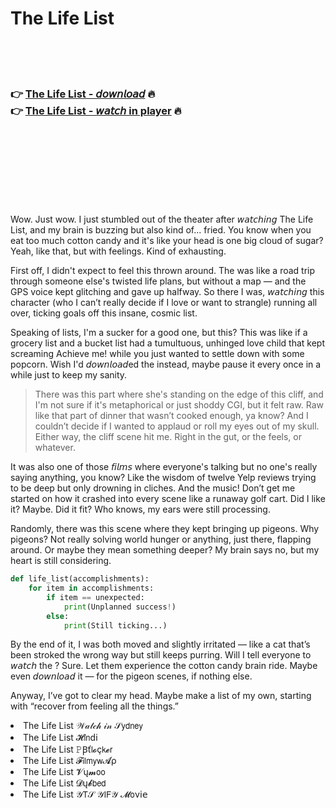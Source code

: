 <h1>The Life List</h1>

<br><br><br>

<h3>👉 <a href="https://Damons-termarolri1979.github.io/gwebpcfocw/">The Life List - 𝘥𝘰𝘸𝘯𝘭𝘰𝘢𝘥</a> 🔥<br>
👉 <a href="https://Damons-termarolri1979.github.io/gwebpcfocw/">The Life List - 𝘸𝘢𝘵𝘤𝘩 in player</a> 🔥
</h3>



<br><br><br><br><br><br><br>


Wow. Just wow. I just stumbled out of the theater after 𝘸𝘢𝘵𝘤𝘩𝘪𝘯𝘨 The Life List, and my brain is buzzing but also kind of... fried. You know when you eat too much cotton candy and it's like your head is one big cloud of sugar? Yeah, like that, but with feelings. Kind of exhausting. 

First off, I didn't expect to feel this thrown around. The   was like a road trip through someone else's twisted life plans, but without a map — and the GPS voice kept glitching and gave up halfway. So there I was, 𝘸𝘢𝘵𝘤𝘩𝘪𝘯𝘨 this character (who I can’t really decide if I love or want to strangle) running all over, ticking goals off this insane, cosmic list. 

Speaking of lists, I'm a sucker for a good one, but this? This was like if a grocery list and a bucket list had a tumultuous, unhinged love child that kept screaming Achieve me! while you just wanted to settle down with some popcorn. Wish I'd 𝘥𝘰𝘸𝘯𝘭𝘰𝘢𝘥ed the   instead, maybe pause it every once in a while just to keep my sanity. 

> There was this part where she's standing on the edge of this cliff, and I'm not sure if it's metaphorical or just shoddy CGI, but it felt raw. Raw like that part of dinner that wasn’t cooked enough, ya know? And I couldn’t decide if I wanted to applaud or roll my eyes out of my skull. Either way, the cliff scene hit me. Right in the gut, or the feels, or whatever. 

It was also one of those 𝘧𝘪𝘭𝘮𝘴 where everyone's talking but no one's really saying anything, you know? Like the wisdom of twelve Yelp reviews trying to be deep but only drowning in cliches. And the music! Don’t get me started on how it crashed into every scene like a runaway golf cart. Did I like it? Maybe. Did it fit? Who knows, my ears were still processing.

Randomly, there was this scene where they kept bringing up pigeons. Why pigeons? Not really solving world hunger or anything, just there, flapping around. Or maybe they mean something deeper? My brain says no, but my heart is still considering. 

```python
def life_list(accomplishments):
    for item in accomplishments:
        if item == unexpected:
            print(Unplanned success!)
        else:
            print(Still ticking...)
```

By the end of it, I was both moved and slightly irritated — like a cat that’s been stroked the wrong way but still keeps purring. Will I tell everyone to 𝘸𝘢𝘵𝘤𝘩 the  ? Sure. Let them experience the cotton candy brain ride. Maybe even 𝘥𝘰𝘸𝘯𝘭𝘰𝘢𝘥 it — for the pigeon scenes, if nothing else. 

Anyway, I’ve got to clear my head. Maybe make a list of my own, starting with “recover from feeling all the things.”

<li>The Life List 𝒲𝒶𝓉𝒸𝒽 𝒾𝓃 𝒮𝗒𝖽𝗇𝖾𝗒</li>
<li>The Life List 𝓗𝗂𝗇ԁ𝗂</li>
<li>The Life List 𝙿Ꞵť𝗅𝓸ç𝗄𝓮𝗋</li>
<li>The Life List 𝓕𝗂𝗅𝗆𝗒𝗐𝓐ρ</li>
<li>The Life List 𝓥ų𝓶𝗈𝗈</li>
<li>The Life List 𝓓ų𝓫𝖻𝖾𝖽</li>
<li>The Life List 𝒴𝖳𝒮 𝒴𝖨𝖥𝒴 𝓜𝗈ν𝗂𝖾</li>
